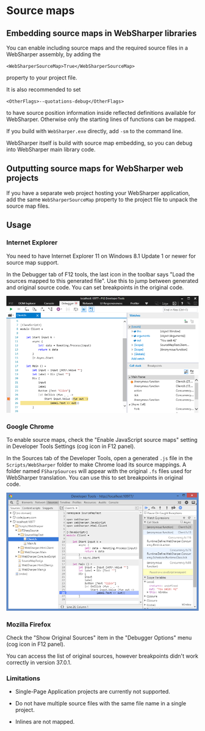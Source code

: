 # Source maps

## Embedding source maps in WebSharper libraries

You can enable including source maps and the required source files
in a WebSharper assembly, by adding the

    <WebSharperSourceMap>True</WebSharperSourceMap>

property to your project file.

It is also recommended to set

    <OtherFlags>--quotations-debug</OtherFlags>

to have source position information inside reflected definitions available 
for WebSharper. Otherwise only the starting lines of functions can be mapped.

If you build with `WebSharper.exe` directly, add `-sm` to the command line.

WebSharper itself is build with source map embedding, so you can debug into
WebSharper main library code.

## Outputting source maps for WebSharper web projects

If you have a separate web project hosting your WebSharper application,
add the same `WebSharperSourceMap` property to the project file to unpack
the source map files.

## Usage

### Internet Explorer

You need to have Internet Explorer 11 on Windows 8.1 Update 1 or newer
for source map support.

In the Debugger tab of F12 tools, the last icon in the toolbar says
"Load the sources mapped to this generated file".
Use this to jump between generated and original source code.
You can set breakpoints in the original code.

![IE source mapping](images/ExplorerSourceMap.PNG)

### Google Chrome

To enable source maps, check the "Enable JavaScript source maps" 
setting in Developer Tools Settings (cog icon in F12 panel).

In the Sources tab of the Developer Tools, open a generated `.js` file in 
the `Scripts/WebSharper` folder to make Chrome load its source mappings.
A folder named `FSharpSources` will appear with the original `.fs` files used
for WebSharper translation.
You can use this to set breakpoints in original code.

![Chrome source mapping](images/ChromeSourceMap.PNG)

### Mozilla Firefox

Check the "Show Original Sources" item in the "Debugger Options"
menu (cog icon in F12 panel).

You can access the list of original sources, however breakpoints
didn't work correctly in version 37.0.1.

### Limitations

* Single-Page Application projects are currently not supported.

* Do not have multiple source files with the same file name in a single project.

* Inlines are not mapped.